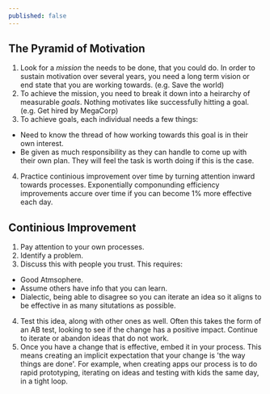 ```yaml
---
published: false
---
```

## The Pyramid of Motivation

1. Look for a *mission* the needs to be done, that you could do. In order to sustain motivation over several years, you need a long term vision or end state that you are working towards. (e.g. Save the world)
2. To achieve the mission, you need to break it down into a heirarchy of measurable *goals*. Nothing motivates like successfully hitting a goal. (e.g. Get hired by MegaCorp)
3. To achieve goals, each individual needs a few things:
- Need to know the thread of how working towards this goal is in their own interest.
- Be given as much responsibility as they can handle to come up with their own plan. They will feel the task is worth doing if this is the case.
4. Practice continious improvement over time by turning attention inward towards processes. Exponentially componunding efficiency improvements accure over time if you can become 1% more effective each day.

## Continious Improvement
1. Pay attention to your own processes.
2. Identify a problem.
3. Discuss this with people you trust. This requires:
- Good Atmsophere.
- Assume others have info that you can learn.
- Dialectic, being able to disagree so you can iterate an idea so it aligns to be effective in as many situtations as possible.
4. Test this idea, along with other ones as well. Often this takes the form of an AB test, looking to see if the change has a positive impact. Continue to iterate or abandon ideas that do not work.
5. Once you have a change that is effective, embed it in your process. This means creating an implicit expectation that your change is 'the way things are done'. For example, when creating apps our process is to do rapid prototyping, iterating on ideas and testing with kids the same day, in a tight loop.